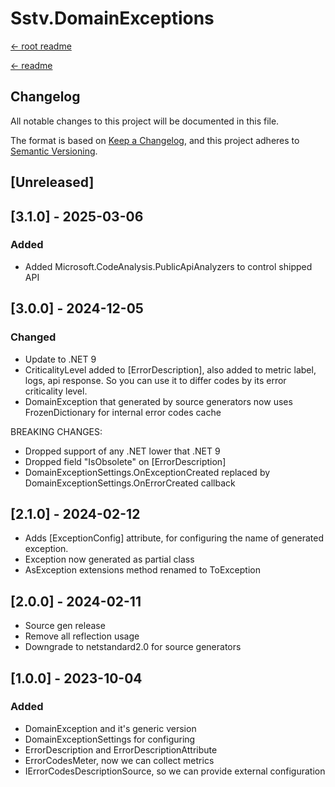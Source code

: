 Sstv.DomainExceptions
=============

[<- root readme](./../README.md)

[<- readme](./README.md)

## Changelog

All notable changes to this project will be documented in this file.

The format is based on [Keep a Changelog](https://keepachangelog.com/en/1.0.0/),
and this project adheres to [Semantic Versioning](https://semver.org/spec/v2.0.0.html).

## [Unreleased]

## [3.1.0] - 2025-03-06

### Added

- Added Microsoft.CodeAnalysis.PublicApiAnalyzers to control shipped API


## [3.0.0] - 2024-12-05

### Changed

- Update to .NET 9
- CriticalityLevel added to [ErrorDescription], also added to metric label, logs, api response. So you can use it to differ codes by its error criticality level.
- DomainException that generated by source generators now uses FrozenDictionary for internal error codes cache

BREAKING CHANGES: 
- Dropped support of any .NET lower that .NET 9
- Dropped field "IsObsolete" on [ErrorDescription]
- DomainExceptionSettings.OnExceptionCreated replaced by DomainExceptionSettings.OnErrorCreated callback

## [2.1.0] - 2024-02-12

- Adds [ExceptionConfig] attribute, for configuring the name of generated exception.
- Exception now generated as partial class
- AsException extensions method renamed to ToException

## [2.0.0] - 2024-02-11

- Source gen release
- Remove all reflection usage
- Downgrade to netstandard2.0 for source generators


## [1.0.0] - 2023-10-04

### Added

- DomainException and it's generic version
- DomainExceptionSettings for configuring
- ErrorDescription and ErrorDescriptionAttribute
- ErrorCodesMeter, now we can collect metrics
- IErrorCodesDescriptionSource, so we can provide external configuration
